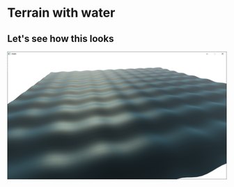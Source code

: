 Terrain with water
==================

## Let's see how this looks

![water test](https://github.com/pavlenski/3D-Graphics-Project/blob/master/RAFGL/res/screens/linear_water.png)
